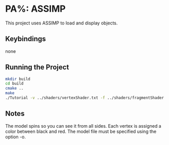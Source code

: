 # PA%: ASSIMP

This project uses ASSIMP to load and display objects.

## Keybindings

none

## Running the Project

```bash
mkdir build
cd build
cmake ..
make
./Tutorial -v ../shaders/vertexShader.txt -f ../shaders/fragmentShader.txt -o ../obj/Tray.obj
```
## Notes

The model spins so you can see it from all sides. Each vertex is assigned a color between black and red. The model file must be specified using the option -o.
